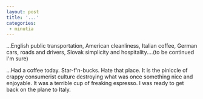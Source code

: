 ```yaml
---
layout: post
title: '...'
categories:
 - minutia
---
```


...English public transportation, American cleanliness, Italian coffee, German cars, roads and drivers, Slovak simplicity and hospitality....(to be continued I'm sure)

...Had a coffee today. Star-f'n-bucks. Hate that place. It is the piniccle of crappy consumerist culture destroying what was once something nice and enjoyable. It was a terrible cup of freaking espresso. I was ready to get back on the plane to Italy.

